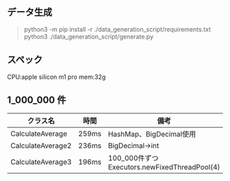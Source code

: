 
## データ生成

> python3 -m pip install -r ./data_generation_script/requirements.txt
> python3 ./data_generation_script/generate.py

## スペック

CPU:apple silicon m1 pro
mem:32g

## 1_000_000 件

| クラス名 | 時間 | 備考 |
| - | - | - |
| CalculateAverage | 259ms | HashMap、BigDecimal使用 |
| CalculateAverage2 | 236ms | BigDecimal->int |
| CalculateAverage3 | 196ms | 100_000件ずつ Executors.newFixedThreadPool(4) |

